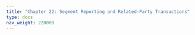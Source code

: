 ```yaml
---
title: "Chapter 22: Segment Reporting and Related-Party Transactions"
type: docs
nav_weight: 220000
---
```

